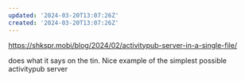 ```yaml
---
updated: '2024-03-20T13:07:26Z'
created: '2024-03-20T13:07:26Z'
---
```

https://shkspr.mobi/blog/2024/02/activitypub-server-in-a-single-file/

does what it says on the tin. Nice example of the simplest possible activitypub server